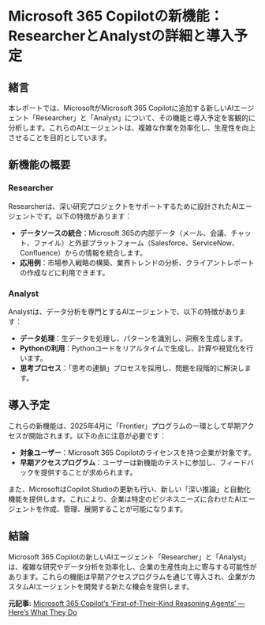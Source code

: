 # Microsoft 365 Copilotの新機能：ResearcherとAnalystの詳細と導入予定

## 緒言

本レポートでは、MicrosoftがMicrosoft 365 Copilotに追加する新しいAIエージェント「Researcher」と「Analyst」について、その機能と導入予定を客観的に分析します。これらのAIエージェントは、複雑な作業を効率化し、生産性を向上させることを目的としています。

## 新機能の概要

### Researcher

Researcherは、深い研究プロジェクトをサポートするために設計されたAIエージェントです。以下の特徴があります：

- **データソースの統合**：Microsoft 365の内部データ（メール、会議、チャット、ファイル）と外部プラットフォーム（Salesforce、ServiceNow、Confluence）からの情報を統合します。
- **応用例**：市場参入戦略の構築、業界トレンドの分析、クライアントレポートの作成などに利用できます。

### Analyst

Analystは、データ分析を専門とするAIエージェントで、以下の特徴があります：

- **データ処理**：生データを処理し、パターンを識別し、洞察を生成します。
- **Pythonの利用**：Pythonコードをリアルタイムで生成し、計算や視覚化を行います。
- **思考プロセス**：「思考の連鎖」プロセスを採用し、問題を段階的に解決します。

## 導入予定

これらの新機能は、2025年4月に「Frontier」プログラムの一環として早期アクセスが開始されます。以下の点に注意が必要です：

- **対象ユーザー**：Microsoft 365 Copilotのライセンスを持つ企業が対象です。
- **早期アクセスプログラム**：ユーザーは新機能のテストに参加し、フィードバックを提供することが求められます。

また、MicrosoftはCopilot Studioの更新も行い、新しい「深い推論」と自動化機能を提供します。これにより、企業は特定のビジネスニーズに合わせたAIエージェントを作成、管理、展開することが可能になります。

## 結論

Microsoft 365 Copilotの新しいAIエージェント「Researcher」と「Analyst」は、複雑な研究やデータ分析を効率化し、企業の生産性向上に寄与する可能性があります。これらの機能は早期アクセスプログラムを通じて導入され、企業がカスタムAIエージェントを開発する新たな機会を提供します。

**元記事:** [Microsoft 365 Copilot’s ‘First-of-Their-Kind Reasoning Agents’ — Here’s What They Do](https://www.techrepublic.com/article/news-microsoft-365-copilot-reasoning-agents/)